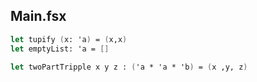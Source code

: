 ## Main.fsx

```fsharp
let tupify (x: 'a) = (x,x)
let emptyList: 'a = []

let twoPartTripple x y z : ('a * 'a * 'b) = (x ,y, z)
```